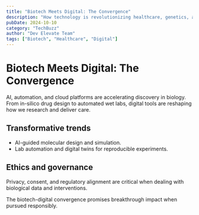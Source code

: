 ```yaml
---
title: "Biotech Meets Digital: The Convergence"
description: "How technology is revolutionizing healthcare, genetics, and biological research."
pubDate: 2024-10-10
category: "TechBuzz"
author: "Dev Elevate Team"
tags: ["Biotech", "Healthcare", "Digital"]
---
```


# Biotech Meets Digital: The Convergence

AI, automation, and cloud platforms are accelerating discovery in biology. From in-silico drug design to automated wet labs, digital tools are reshaping how we research and deliver care.

## Transformative trends

- AI-guided molecular design and simulation.
- Lab automation and digital twins for reproducible experiments.

## Ethics and governance

Privacy, consent, and regulatory alignment are critical when dealing with biological data and interventions.

The biotech-digital convergence promises breakthrough impact when pursued responsibly.

